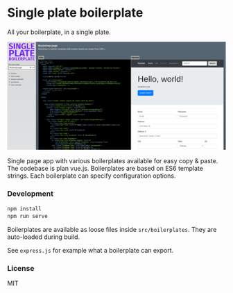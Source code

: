 # Single plate boilerplate

All your boilerplate, in a single plate.

![Screenshot](misc/screenshot.png)

Single page app with various boilerplates available for easy copy & paste.
The codebase is plan vue.js. Boilerplates are based on ES6 template strings.
Each boilerplate can specify configuration options.

### Development

```bash
npm install
npm run serve
```

Boilerplates are available as loose files inside `src/boilerplates`.
They are auto-loaded during build.

See `express.js` for example what a boilerplate can export.

### License

MIT